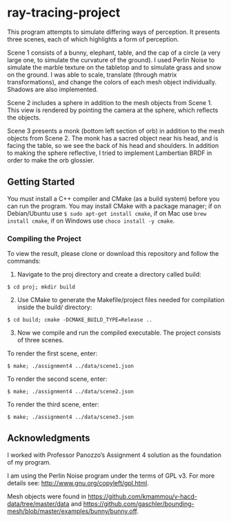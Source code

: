 # ray-tracing-project

This program attempts to simulate differing ways of perception. It presents three scenes, each of which highlights a form of perception.

Scene 1 consists of a bunny, elephant, table, and the cap of a circle (a very large one, to simulate the curvature of the ground). I used Perlin Noise to simulate the marble texture on the tabletop and to simulate grass and snow on the ground. I was able to scale, translate (through matrix transformations), and change the colors of each mesh object individually. Shadows are also implemented.

Scene 2 includes a sphere in addition to the mesh objects from Scene 1. This view is rendered by pointing the camera at the sphere, which reflects the objects. 

Scene 3 presents a monk (bottom left section of orb) in addition to the mesh objects from Scene 2. The monk has a sacred object near his head, and is facing the table, so we see the back of his head and shoulders. In addition to making the sphere reflective, I tried to implement Lambertian BRDF in order to make the orb glossier.

## Getting Started

You must install a C++ compiler and CMake (as a build system) before you can run the program. You may install CMake with a package manager; if on Debian/Ubuntu use ```$ sudo apt-get install cmake```, if on Mac use ```brew install cmake```, if on Windows use ```choco install -y cmake```.

### Compiling the Project

To view the result, please clone or download this repository and follow the commands:

1. Navigate to the proj directory and create a directory called build:
  ```
  $ cd proj; mkdir build
  ```
2. Use CMake to generate the Makefile/project files needed for compilation inside the build/ directory:
  ```
  $ cd build; cmake -DCMAKE_BUILD_TYPE=Release ..
  ```
3. Now we compile and run the compiled executable. The project consists of three scenes. 

  To render the first scene, enter:
  ```
  $ make; ./assignment4 ../data/scene1.json
  ```

  To render the second scene, enter:
  ```
  $ make; ./assignment4 ../data/scene2.json
  ```

  To render the third scene, enter:
  ```
  $ make; ./assignment4 ../data/scene3.json
  ```

## Acknowledgments

I worked with Professor Panozzo’s Assignment 4 solution as the foundation of my program.

I am using the Perlin Noise program under the terms of GPL v3. For more details see:
http://www.gnu.org/copyleft/gpl.html.

Mesh objects were found in https://github.com/kmammou/v-hacd-data/tree/master/data and https://github.com/gaschler/bounding-mesh/blob/master/examples/bunny/bunny.off.



